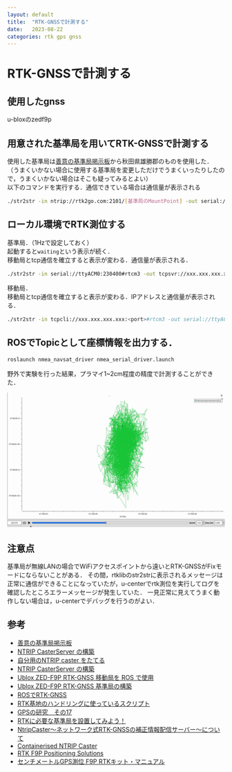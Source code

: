 ```yaml
---
layout: default
title:  "RTK-GNSSで計測する"
date:   2023-08-22
categories: rtk gps gnss 
---
```


# RTK-GNSSで計測する

## 使用したgnss

u-bloxのzedf9p

## 用意された基準局を用いてRTK-GNSSで計測する

使用した基準局は[善意の基準局掲示板](https://rtk.silentsystem.jp/)から秋田県雄勝郡のものを使用した． \
（うまくいかない場合に使用する基準局を変更しただけでうまくいったりしたので，うまくいかない場合はそこも疑ってみるとよい）\
以下のコマンドを実行する．通信できている場合は通信量が表示される

```sh
./str2str -in ntrip://rtk2go.com:2101/[基準局のMountPoint] -out serial://ttyACM0:230400
```

## ローカル環境でRTK測位する

基準局．（1Hzで設定しておく）\
起動すると`waiting`という表示が続く．\
移動局とtcp通信を確立すると表示が変わる．通信量が表示される．

```sh
./str2str -in serial://ttyACM0:230400#rtcm3 -out tcpsvr://xxx.xxx.xxx.xxx:<port>
```

移動局．\
移動局とtcp通信を確立すると表示が変わる．IPアドレスと通信量が表示される．

```sh
./str2str -in tcpcli://xxx.xxx.xxx.xxx:<port>#rtcm3 -out serial://ttyACM1:230400
```

## ROSでTopicとして座標情報を出力する．

```sh
roslaunch nmea_navsat_driver nmea_serial_driver.launch
```

野外で実験を行った結果，プラマイ1~2cm程度の精度で計測することができた．

![rtk-gnss測位の結果](../images/ublox_zedf9p_local_rtk.mp4.png)

## 注意点

基準局が無線LANの場合でWiFiアクセスポイントから遠いとRTK-GNSSがFixモードにならないことがある．
その間，rtklibのstr2strに表示されるメッセージは正常に通信ができることになっていたが，u-centerでrtk測位を実行してログを確認したところエラーメッセージが発生していた．
一見正常に見えてうまく動作しない場合は，u-centerでデバッグを行うのがよい．

## 参考

- [善意の基準局掲示板](https://rtk.silentsystem.jp/)
- [NTRIP CasterServer の構築](https://qiita.com/yasushi00/items/50d4ad15083e468553d1)
- [自分用のNTRIP caster をたてる](https://qiita.com/XPT60/items/29d2d3575d3e42462387)
- [NTRIP CasterServer の構築](https://qiita.com/yasushi00/items/50d4ad15083e468553d1)
- [Ublox ZED-F9P RTK-GNSS 移動局を ROS で使用](https://qiita.com/k-koh/items/8fd8ef6310e4f40fa536)
- [Ublox ZED-F9P RTK-GNSS 基準局の構築](https://qiita.com/k-koh/items/c53998c76d9b4cb41afe)
- [ROSでRTK-GNSS](https://qiita.com/shimoe/items/989c0d10acd46fb9adde)
- [RTK基地のハンドリングに使っているスクリプト](https://qiita.com/yasunori_oi/items/fa22fee969e25768375d)
- [GPSの研究　その17](https://qiita.com/ohisama@github/items/bcf993f4409b2ea4b181)
- [RTKに必要な基準局を設置してみよう！](https://qiita.com/Ogawa_AITOYA/items/cd3fc1b8bb86700dafe5)
- [NtripCaster～ネットワーク式RTK-GNSSの補正情報配信サーバー～について](https://qiita.com/m_take/items/f416b62fb6edfb7a8c4d)
- [Containerised NTRIP Caster](https://github.com/charlesquick/ntripcaster-containerised)
- [RTK F9P Positioning Solutions](https://drotek.gitbook.io/rtk-f9p-positioning-solutions/)
- [センチメートルGPS測位 F9P RTKキット・マニュアル](https://shop.cqpub.co.jp/detail/2509/)
